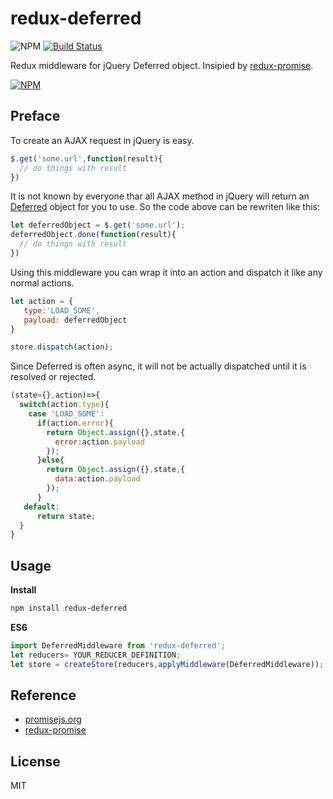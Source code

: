 # redux-deferred
![NPM](https://david-dm.org/wyvernnot/redux-deferred.svg)
[![Build Status](https://travis-ci.org/wyvernnot/redux-deferred.svg?branch=master)](https://travis-ci.org/wyvernnot/redux-deferred)

Redux middleware for jQuery Deferred object. Insipied by [redux-promise](https://github.com/acdlite/redux-promise).

[![NPM](https://nodei.co/npm/npm2dot.png)](https://nodei.co/npm/npm2dot/)

## Preface

To create an AJAX request in jQuery is easy.

```js
$.get('some.url',function(result){
  // do things with result
})
```

It is not known by everyone thar all AJAX method in jQuery will return an [Deferred](http://api.jquery.com/category/deferred-object/)
 object for you to use. So the code above can be rewriten like this:

```js
let deferredObject = $.get('some.url');
deferredObject.done(function(result){
  // do things with result
})
```

Using this middleware you can wrap it into an action and dispatch it like any normal actions.

```js
let action = {
   type:'LOAD_SOME',
   payload: deferredObject
}

store.dispatch(action);
```

Since Deferred is often async, it will not be actually dispatched until it is resolved or rejected.

```js
(state={},action)=>{
  switch(action.type){
    case 'LOAD_SOME':
      if(action.error){
        return Object.assign({},state,{
          error:action.payload
        });
      }else{
        return Object.assign({},state,{
          data:action.payload
        });
      }
   default:
      return state;
  }
}
```

## Usage

**Install**
```sh
npm install redux-deferred
```
**ES6**

```js
import DeferredMiddleware from 'redux-deferred';
let reducers= YOUR_REDUCER_DEFINITION;
let store = createStore(reducers,applyMiddleware(DeferredMiddleware));
```

## Reference

- [promisejs.org](https://www.promisejs.org/)
- [redux-promise](https://github.com/acdlite/redux-promise)

## License

MIT
